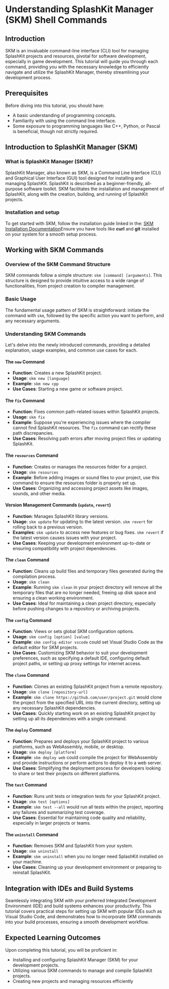 ﻿# Understanding SplashKit Manager (SKM) Shell Commands

## Introduction

SKM is an invaluable command-line interface (CLI) tool for managing SplashKit projects and resources, pivotal for software development, especially in game development. This tutorial will guide you through each command, providing you with the necessary knowledge to efficiently navigate and utilize the SplashKit Manager, thereby streamlining your development process.

## Prerequisites

Before diving into this tutorial, you should have:

- A basic understanding of programming concepts.
- Familiarity with using the command line interface.
- Some exposure to programming languages like C++, Python, or Pascal is beneficial, though not strictly required.

## Introduction to SplashKit Manager (SKM)

### What is SplashKit Manager (SKM)?

SplashKit Manager, also known as SKM, is a Command Line Interface (CLI) and Graphical User Interface (GUI) tool designed for installing and managing SplashKit. SplashKit is described as a beginner-friendly, all-purpose software toolkit. SKM facilitates the installation and management of SplashKit, along with the creation, building, and running of SplashKit projects.

### Installation and setup

To get started with SKM, follow the installation guide linked in the:
[SKM Installation Documentation](https://splashkit.io/installation/)Ensure you have tools like **curl** and **git** installed on your system for a smooth setup process.

## Working with SKM Commands

### Overview of the SKM Command Structure

SKM commands follow a simple structure: `skm [command] [arguments]`. This structure is designed to provide intuitive access to a wide range of functionalities, from project creation to compiler management.

### Basic Usage

The fundamental usage pattern of SKM is straightforward: initiate the command with `skm`, followed by the specific action you want to perform, and any necessary arguments.

### Understanding SKM Commands

Let's delve into the newly introduced commands, providing a detailed explanation, usage examples, and common use cases for each.

#### The `new` Command

- **Function**: Creates a new SplashKit project.
- **Usage**: `skm new [language]`
- **Example**: `skm new cpp`
- **Use Cases**: Starting a new game or software project.

#### The `fix` Command

- **Function**: Fixes common path-related issues within SplashKit projects.
- **Usage**: `skm fix`
- **Example**: Suppose you're experiencing issues where the compiler cannot find SplashKit resources. The `fix` command can rectify these path discrepancies.
- **Use Cases**: Resolving path errors after moving project files or updating SplashKit.

#### The `resources` Command

- **Function**: Creates or manages the resources folder for a project.
- **Usage**: `skm resources`
- **Example**: Before adding images or sound files to your project, use this command to ensure the resources folder is properly set up.
- **Use Cases**: Organizing and accessing project assets like images, sounds, and other media.

#### Version Management Commands (`update`, `revert`)

- **Function**: Manages SplashKit library versions.
- **Usage**:
    `skm update` for updating to the latest version.
    `skm revert` for rolling back to a previous version.
- **Examples**:
    `skm update` to access new features or bug fixes.
    `skm revert` if the latest version causes issues with your project.
- **Use Cases**: Keeping your development environment up-to-date or ensuring compatibility with project dependencies.

#### The `clean` Command

- **Function**: Cleans up build files and temporary files generated during the compilation process.
- **Usage**: `skm clean`
- **Example**: Running `skm clean` in your project directory will remove all the temporary files that are no longer needed, freeing up disk space and ensuring a clean working environment.
- **Use Cases**: Ideal for maintaining a clean project directory, especially before pushing changes to a repository or archiving projects.

#### The `config` Command

- **Function**: Views or sets global SKM configuration options.
- **Usage**: `skm config [option] [value]`
- **Example**: `skm config editor vscode` could set Visual Studio Code as the default editor for SKM projects.
- **Use Cases**: Customizing SKM behavior to suit your development preferences, such as specifying a default IDE, configuring default project paths, or setting up proxy settings for internet access.

#### The `clone` Command

- **Function**: Clones an existing SplashKit project from a remote repository.
- **Usage**: `skm clone [repository-url]`
- **Example**: `skm clone https://github.com/user/project.git` would clone the project from the specified URL into the current directory, setting up any necessary SplashKit dependencies.
- **Use Cases**: Quickly starting work on an existing SplashKit project by setting up all its dependencies with a single command.

#### The `deploy` Command

- **Function**: Prepares and deploys your SplashKit project to various platforms, such as WebAssembly, mobile, or desktop.
- **Usage**: `skm deploy [platform]`
- **Example**: `skm deploy web` could compile the project for WebAssembly and provide instructions or perform actions to deploy it to a web server.
- **Use Cases**: Simplifying the deployment process for developers looking to share or test their projects on different platforms.

#### The `test` Command

- **Function**: Runs unit tests or integration tests for your SplashKit project.
- **Usage**: `skm test [options]`
- **Example**: `skm test --all` would run all tests within the project, reporting any failures and summarizing test coverage.
- **Use Cases**: Essential for maintaining code quality and reliability, especially in larger projects or teams.

#### The `uninstall` Command

- **Function**: Removes SKM and SplashKit from your system.
- **Usage**: `skm uninstall`
- **Example**: `skm uninstall` when you no longer need SplashKit installed on your machine.
- **Use Cases**: Cleaning up your development environment or preparing to reinstall SplashKit.

## Integration with IDEs and Build Systems

Seamlessly integrating SKM with your preferred Integrated Development Environment (IDE) and build systems enhances your productivity. This tutorial covers practical steps for setting up SKM with popular IDEs such as Visual Studio Code, and demonstrates how to incorporate SKM commands into your build processes, ensuring a smooth development workflow.

## Expected Learning Outcomes

Upon completing this tutorial, you will be proficient in:

- Installing and configuring SplashKit Manager (SKM) for your development projects.
- Utilizing various SKM commands to manage and compile SplashKit projects.
- Creating new projects and managing resources efficiently
